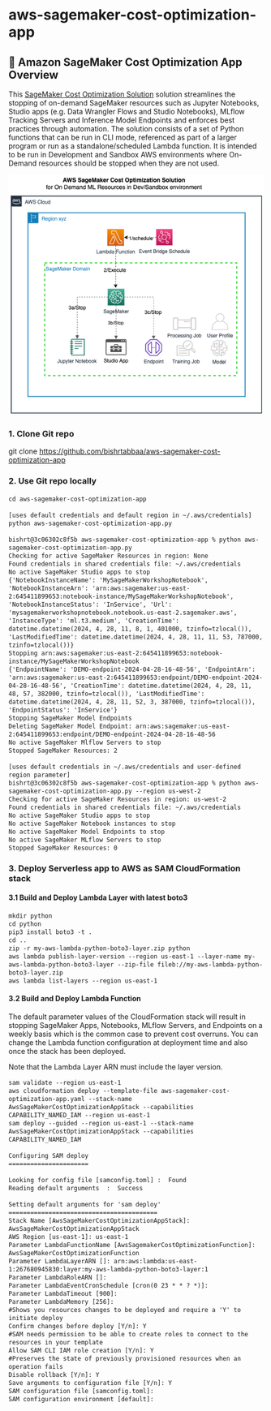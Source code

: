 # aws-sagemaker-cost-optimization-app

## :brain: Amazon SageMaker Cost Optimization App Overview

This [SageMaker Cost Optimization Solution](aws-sagemaker-cost-optimization-app.py) solution streamlines the stopping of on-demand SageMaker resources such as Jupyter Notebooks, Studio apps (e.g. Data Wrangler Flows and Studio Notebooks), MLflow Tracking Servers and Inference Model Endpoints and enforces best practices through automation.  The solution consists of a set of Python functions that can be run in CLI mode, referenced as part of a larger program or run as a standalone/scheduled Lambda function.  It is intended to be run in Development and Sandbox AWS environments where On-Demand resources should be stopped when they are not used.

![SageMaker Cost Optimization Solution Architecture](./assets/aws_sagemaker_cost_optimization_solution_architecture.png)

### 1. Clone Git repo
git clone https://github.com/bishrtabbaa/aws-sagemaker-cost-optimization-app

### 2. Use Git repo locally
```
cd aws-sagemaker-cost-optimization-app

[uses default credentials and default region in ~/.aws/credentials]
python aws-sagemaker-cost-optimization-app.py 

bishrt@3c06302c8f5b aws-sagemaker-cost-optimization-app % python aws-sagemaker-cost-optimization-app.py                   
Checking for active SageMaker Resources in region: None
Found credentials in shared credentials file: ~/.aws/credentials
No active SageMaker Studio apps to stop
{'NotebookInstanceName': 'MySageMakerWorkshopNotebook', 'NotebookInstanceArn': 'arn:aws:sagemaker:us-east-2:645411899653:notebook-instance/MySageMakerWorkshopNotebook', 'NotebookInstanceStatus': 'InService', 'Url': 'mysagemakerworkshopnotebook.notebook.us-east-2.sagemaker.aws', 'InstanceType': 'ml.t3.medium', 'CreationTime': datetime.datetime(2024, 4, 28, 11, 8, 1, 401000, tzinfo=tzlocal()), 'LastModifiedTime': datetime.datetime(2024, 4, 28, 11, 11, 53, 787000, tzinfo=tzlocal())}
Stopping arn:aws:sagemaker:us-east-2:645411899653:notebook-instance/MySageMakerWorkshopNotebook
{'EndpointName': 'DEMO-endpoint-2024-04-28-16-48-56', 'EndpointArn': 'arn:aws:sagemaker:us-east-2:645411899653:endpoint/DEMO-endpoint-2024-04-28-16-48-56', 'CreationTime': datetime.datetime(2024, 4, 28, 11, 48, 57, 382000, tzinfo=tzlocal()), 'LastModifiedTime': datetime.datetime(2024, 4, 28, 11, 52, 3, 387000, tzinfo=tzlocal()), 'EndpointStatus': 'InService'}
Stopping SageMaker Model Endpoints
Deleting SageMaker Model Endpoint: arn:aws:sagemaker:us-east-2:645411899653:endpoint/DEMO-endpoint-2024-04-28-16-48-56
No active SageMaker Mlflow Servers to stop
Stopped SageMaker Resources: 2

[uses default credentials in ~/.aws/credentials and user-defined region parameter]
bishrt@3c06302c8f5b aws-sagemaker-cost-optimization-app % python aws-sagemaker-cost-optimization-app.py --region us-west-2
Checking for active SageMaker Resources in region: us-west-2
Found credentials in shared credentials file: ~/.aws/credentials
No active SageMaker Studio apps to stop
No active SageMaker Notebook instances to stop
No active SageMaker Model Endpoints to stop
No active SageMaker MLflow Servers to stop
Stopped SageMaker Resources: 0
```

### 3. Deploy Serverless app to AWS as SAM CloudFormation stack

#### 3.1 Build and Deploy Lambda Layer with latest boto3

```
mkdir python
cd python
pip3 install boto3 -t .
cd ..
zip -r my-aws-lambda-python-boto3-layer.zip python
aws lambda publish-layer-version --region us-east-1 --layer-name my-aws-lambda-python-boto3-layer --zip-file fileb://my-aws-lambda-python-boto3-layer.zip
aws lambda list-layers --region us-east-1
```

#### 3.2 Build and Deploy Lambda Function

The default parameter values of the CloudFormation stack will result in stopping SageMaker Apps, Notebooks, MLflow Servers, and Endpoints on a weekly basis which is the common case to prevent cost overruns.  You can change the Lambda function configuration at deployment time and also once the stack has been deployed.

Note that the Lambda Layer ARN must include the layer version.

```
sam validate --region us-east-1
aws cloudformation deploy --template-file aws-sagemaker-cost-optimization-app.yaml --stack-name AwsSageMakerCostOptimizationAppStack --capabilities CAPABILITY_NAMED_IAM --region us-east-1
sam deploy --guided --region us-east-1 --stack-name AwsSageMakerCostOptimizationAppStack --capabilities CAPABILITY_NAMED_IAM

Configuring SAM deploy
======================

Looking for config file [samconfig.toml] :  Found
Reading default arguments  :  Success

Setting default arguments for 'sam deploy'
=========================================
Stack Name [AwsSageMakerCostOptimizationAppStack]: AwsSageMakerCostOptimizationAppStack
AWS Region [us-east-1]: us-east-1
Parameter LambdaFunctionName [AwsSagemakerCostOptimizationFunction]: AwsSageMakerCostOptimizationFunction
Parameter LambdaLayerARN []: arn:aws:lambda:us-east-1:267680945830:layer:my-aws-lambda-python-boto3-layer:1
Parameter LambdaRoleARN []:
Parameter LambdaEventCronSchedule [cron(0 23 * * ? *)]:
Parameter LambdaTimeout [900]:
Parameter LambdaMemory [256]:
#Shows you resources changes to be deployed and require a 'Y' to initiate deploy
Confirm changes before deploy [Y/n]: Y
#SAM needs permission to be able to create roles to connect to the resources in your template
Allow SAM CLI IAM role creation [Y/n]: Y
#Preserves the state of previously provisioned resources when an operation fails
Disable rollback [Y/n]: Y
Save arguments to configuration file [Y/n]: Y
SAM configuration file [samconfig.toml]:
SAM configuration environment [default]:

```